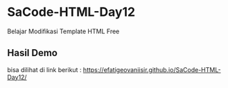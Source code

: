 # SaCode-HTML-Day12
Belajar Modifikasi Template HTML Free

## Hasil Demo
bisa dilihat di link berikut : https://efatigeovaniisir.github.io/SaCode-HTML-Day12/
